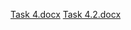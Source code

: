 [Task 4.docx](https://github.com/SowmyaRaji2349/cloud-computing-internship/files/12017600/Task.4.docx)
[Task 4.2.docx](https://github.com/SowmyaRaji2349/cloud-computing-internship/files/12017602/Task.4.2.docx)
